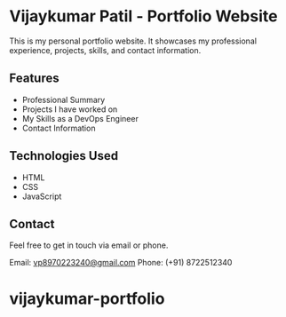 # Vijaykumar Patil - Portfolio Website

This is my personal portfolio website. It showcases my professional experience, projects, skills, and contact information.

## Features
- Professional Summary
- Projects I have worked on
- My Skills as a DevOps Engineer
- Contact Information

## Technologies Used
- HTML
- CSS
- JavaScript

## Contact
Feel free to get in touch via email or phone.

Email: vp8970223240@gmail.com
Phone: (+91) 8722512340

# vijaykumar-portfolio
